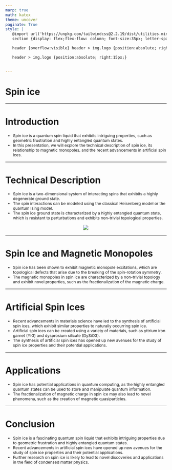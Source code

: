 ```yaml
---
marp: true
math: katex
theme: uncover
paginate: True
style: |
   @import url('https://unpkg.com/tailwindcss@2.2.19/dist/utilities.min.css');
   section {display: flex;flex-flow: column; font-size:35px; letter-spacing:1.4px;}

   header {overflow:visible} header > img.logo {position:absolute; right:15px;}

   header > img.logo {position:absolute; right:15px;}


---
```

<!-- backgroundImage: url('backgrounds/wwwatercolor (10).png') -->
<!-- _class: lead -->

 # **Spin ice**

---
<style scoped>p,li {font-size:0.92em}</style>

 # Introduction

- Spin ice is a quantum spin liquid that exhibits intriguing properties, such as geometric frustration and highly entangled quantum states.
- In this presentation, we will explore the technical description of spin ice, its relationship to magnetic monopoles, and the recent advancements in artificial spin ices.

---
<style scoped>p,li {font-size:0.84em}</style>

 # Technical Description
- Spin ice is a two-dimensional system of interacting spins that exhibits a highly degenerate ground state.
- The spin interactions can be modeled using the classical Heisenberg model or the quantum Ising model.
- The spin ice ground state is characterized by a highly entangled quantum state, which is resistant to perturbations and exhibits non-trivial topological properties.
<div style="display: flex; flex: 1 1 auto; flex-flow: row; min-height: 0"><div style="display: flex; flex: 1 1 auto; justify-content: center;min-height:0;min-width:0; margin-bottom:0.1em;;margin-right:0.15em">
<img style='object-fit: contain; max-height:100%; max-width:100%; background-color: rgba(0,0,0,0);' src='https://upload.wikimedia.org/wikipedia/commons/thumb/0/0b/Fragment_of_pyrochlore_lattice_in_spin_ice_state.png/330px-Fragment_of_pyrochlore_lattice_in_spin_ice_state.png'/>
</div>
</div>


---
<style scoped>p,li {font-size:0.92em}</style>

 # Spin Ice and Magnetic Monopoles
- Spin ice has been shown to exhibit magnetic monopole excitations, which are topological defects that arise due to the breaking of the spin-rotation symmetry.
- The magnetic monopoles in spin ice are characterized by a non-trivial topology and exhibit novel properties, such as the fractionalization of the magnetic charge.


---
<style scoped>p,li {font-size:0.88em}</style>

 # Artificial Spin Ices

- Recent advancements in materials science have led to the synthesis of artificial spin ices, which exhibit similar properties to naturally occurring spin ice.
- Artificial spin ices can be created using a variety of materials, such as yttrium iron garnet (YIG) and dysprosium silicate (DySiO3).
- The synthesis of artificial spin ices has opened up new avenues for the study of spin ice properties and their potential applications.

---
<style scoped>p,li {font-size:0.92em}</style>

 # Applications

- Spin ice has potential applications in quantum computing, as the highly entangled quantum states can be used to store and manipulate quantum information.
- The fractionalization of magnetic charge in spin ice may also lead to novel phenomena, such as the creation of magnetic quasiparticles.

---
<style scoped>p,li {font-size:0.88em}</style>

 # Conclusion
- Spin ice is a fascinating quantum spin liquid that exhibits intriguing properties due to geometric frustration and highly entangled quantum states.
- Recent advancements in artificial spin ices have opened up new avenues for the study of spin ice properties and their potential applications.
- Further research on spin ice is likely to lead to novel discoveries and applications in the field of condensed matter physics.
